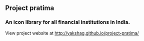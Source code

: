 ## Project pratima

### An icon library for all financial institutions in India.

View project website at http://yakshag.github.io/project-pratima/



